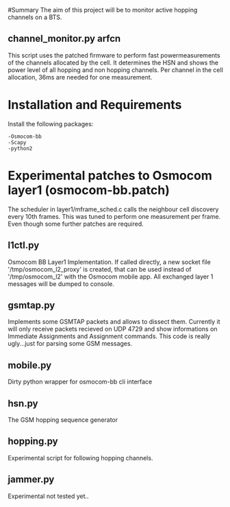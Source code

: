 #Summary
The aim of this project will be to monitor active hopping channels on a BTS.

## channel\_monitor.py arfcn
This script uses the patched firmware to perform fast powermeasurements of the channels allocated by the cell.
It determines the HSN and shows the power level of all hopping and non hopping channels.
Per channel in the cell allocation, 36ms are needed for one measurement.

# Installation and Requirements
Install the following packages:

    -Osmocom-bb
    -Scapy
    -python2

# Experimental patches to Osmocom layer1 (osmocom-bb.patch)
The scheduler in layer1/mframe\_sched.c calls the neighbour cell discovery every 10th frames.
This was tuned to perform one measurement per frame.
Even though some further patches are required.


## l1ctl.py
Osmocom BB Layer1 Implementation.
If called directly, a new socket file '/tmp/osmocom\_l2\_proxy' is created, that can be used instead of '/tmp/osmocom\_l2' with the Osmocom mobile app.
All exchanged layer 1 messages will be dumped to console.

## gsmtap.py
Implements some GSMTAP packets and allows to dissect them.
Currently it will only receive packets recieved on UDP 4729 and show informations on Immediate Assignments and Assignment commands.
This code is really ugly...just for parsing some GSM messages.

## mobile.py
Dirty python wrapper for osmocom-bb cli interface

## hsn.py
The GSM hopping sequence generator

## hopping.py
Experimental script for following hopping channels.

## jammer.py
Experimental not tested yet..
